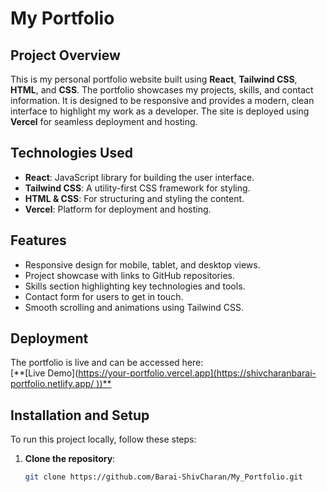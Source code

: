 

# My Portfolio

## Project Overview

This is my personal portfolio website built using **React**, **Tailwind CSS**, **HTML**, and **CSS**. The portfolio showcases my projects, skills, and contact information. It is designed to be responsive and provides a modern, clean interface to highlight my work as a developer. The site is deployed using **Vercel** for seamless deployment and hosting.

## Technologies Used

- **React**: JavaScript library for building the user interface.
- **Tailwind CSS**: A utility-first CSS framework for styling.
- **HTML & CSS**: For structuring and styling the content.
- **Vercel**: Platform for deployment and hosting.

## Features

- Responsive design for mobile, tablet, and desktop views.
- Project showcase with links to GitHub repositories.
- Skills section highlighting key technologies and tools.
- Contact form for users to get in touch.
- Smooth scrolling and animations using Tailwind CSS.

## Deployment

The portfolio is live and can be accessed here:  
[**[Live Demo]([https://your-portfolio.vercel.app](https://shivcharanbarai-portfolio.netlify.app/ ))**](https://shivcharanbarai-portfolio.netlify.app/ )

## Installation and Setup

To run this project locally, follow these steps:

1. **Clone the repository**:
   ```bash
   git clone https://github.com/Barai-ShivCharan/My_Portfolio.git

